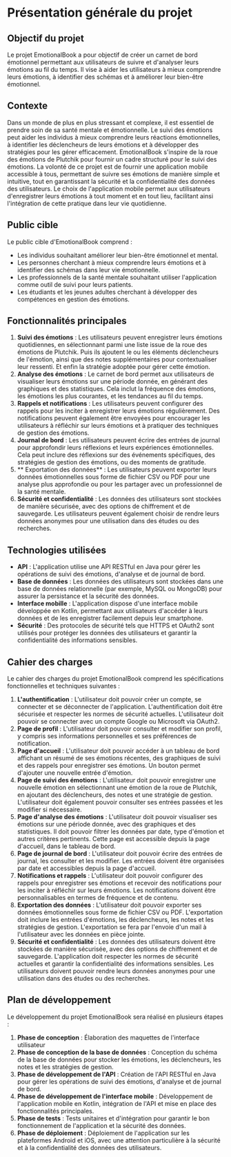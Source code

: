 # Présentation générale du projet

## Objectif du projet
Le projet EmotionalBook a pour objectif de créer un carnet de bord émotionnel permettant aux utilisateurs de suivre et d'analyser leurs émotions au fil du temps. Il vise à aider les utilisateurs à mieux comprendre leurs émotions, à identifier des schémas et à améliorer leur bien-être émotionnel.

## Contexte
Dans un monde de plus en plus stressant et complexe, il est essentiel de prendre soin de sa santé mentale et émotionnelle. Le suivi des émotions peut aider les individus à mieux comprendre leurs réactions émotionnelles, à identifier les déclencheurs de leurs émotions et à développer des stratégies pour les gérer efficacement. EmotionalBook s'inspire de la roue des émotions de Plutchik pour fournir un cadre structuré pour le suivi des émotions.
La volonté de ce projet est de fournir une application mobile accessible à tous, permettant de suivre ses émotions de manière simple et intuitive, tout en garantissant la sécurité et la confidentialité des données des utilisateurs. Le choix de l'application mobile permet aux utilisateurs d'enregistrer leurs émotions à tout moment et en tout lieu, facilitant ainsi l'intégration de cette pratique dans leur vie quotidienne.

## Public cible
Le public cible d'EmotionalBook comprend :
- Les individus souhaitant améliorer leur bien-être émotionnel et mental.
- Les personnes cherchant à mieux comprendre leurs émotions et à identifier des schémas dans leur vie émotionnelle.
- Les professionnels de la santé mentale souhaitant utiliser l'application comme outil de suivi pour leurs patients.
- Les étudiants et les jeunes adultes cherchant à développer des compétences en gestion des émotions.

## Fonctionnalités principales
1. **Suivi des émotions** : Les utilisateurs peuvent enregistrer leurs émotions quotidiennes, en sélectionnant parmi une liste issue de la roue des émotions de Plutchik. Puis ils ajoutent le ou les éléments déclencheurs de l'émotion, ainsi que des notes supplémentaires pour contextualiser leur ressenti. Et enfin la stratégie adoptée pour gérer cette émotion.
2. **Analyse des émotions** : Le carnet de bord permet aux utilisateurs de visualiser leurs émotions sur une période donnée, en générant des graphiques et des statistiques. Cela inclut la fréquence des émotions, les émotions les plus courantes, et les tendances au fil du temps.
3. **Rappels et notifications** : Les utilisateurs peuvent configurer des rappels pour les inciter à enregistrer leurs émotions régulièrement. Des notifications peuvent également être envoyées pour encourager les utilisateurs à réfléchir sur leurs émotions et à pratiquer des techniques de gestion des émotions.
4. **Journal de bord** : Les utilisateurs peuvent écrire des entrées de journal pour approfondir leurs réflexions et leurs expériences émotionnelles. Cela peut inclure des réflexions sur des événements spécifiques, des stratégies de gestion des émotions, ou des moments de gratitude.
5. ** Exportation des données** : Les utilisateurs peuvent exporter leurs données émotionnelles sous forme de fichier CSV ou PDF pour une analyse plus approfondie ou pour les partager avec un professionnel de la santé mentale.
6. **Sécurité et confidentialité** : Les données des utilisateurs sont stockées de manière sécurisée, avec des options de chiffrement et de sauvegarde. Les utilisateurs peuvent également choisir de rendre leurs données anonymes pour une utilisation dans des études ou des recherches.

## Technologies utilisées
- **API** : L'application utilise une API RESTful en Java pour gérer les opérations de suivi des émotions, d'analyse et de journal de bord.
- **Base de données** : Les données des utilisateurs sont stockées dans une base de données relationnelle (par exemple, MySQL ou MongoDB) pour assurer la persistance et la sécurité des données.
- **Interface mobille** : L'application dispose d'une interface mobile développée en Kotlin, permettant aux utilisateurs d'accéder à leurs données et de les enregistrer facilement depuis leur smartphone.
- **Sécurité** : Des protocoles de sécurité tels que HTTPS et OAuth2 sont utilisés pour protéger les données des utilisateurs et garantir la confidentialité des informations sensibles.

## Cahier des charges
Le cahier des charges du projet EmotionalBook comprend les spécifications fonctionnelles et techniques suivantes :
1. **L'authentification** : L'utilisateur doit pouvoir créer un compte, se connecter et se déconnecter de l'application. L'authentification doit être sécurisée et respecter les normes de sécurité actuelles. L'utilisateur doit pouvoir se connecter avec un compte Google ou Microsoft via OAuth2.
2. **Page de profil** : L'utilisateur doit pouvoir consulter et modifier son profil, y compris ses informations personnelles et ses préférences de notification.
3. **Page d'accueil** : L'utilisateur doit pouvoir accéder à un tableau de bord affichant un résumé de ses émotions récentes, des graphiques de suivi et des rappels pour enregistrer ses émotions. Un bouton permet d'ajouter une nouvelle entrée d'émotion.
4. **Page de suivi des émotions** : L'utilisateur doit pouvoir enregistrer une nouvelle émotion en sélectionnant une émotion de la roue de Plutchik, en ajoutant des déclencheurs, des notes et une stratégie de gestion. L'utilisateur doit également pouvoir consulter ses entrées passées et les modifier si nécessaire.
5. **Page d'analyse des émotions** : L'utilisateur doit pouvoir visualiser ses émotions sur une période donnée, avec des graphiques et des statistiques. Il doit pouvoir filtrer les données par date, type d'émotion et autres critères pertinents. Cette page est accessible depuis la page d'accueil, dans le tableau de bord.
6. **Page de journal de bord** : L'utilisateur doit pouvoir écrire des entrées de journal, les consulter et les modifier. Les entrées doivent être organisées par date et accessibles depuis la page d'accueil.
7. **Notifications et rappels** : L'utilisateur doit pouvoir configurer des rappels pour enregistrer ses émotions et recevoir des notifications pour les inciter à réfléchir sur leurs émotions. Les notifications doivent être personnalisables en termes de fréquence et de contenu.
8. **Exportation des données** : L'utilisateur doit pouvoir exporter ses données émotionnelles sous forme de fichier CSV ou PDF. L'exportation doit inclure les entrées d'émotions, les déclencheurs, les notes et les stratégies de gestion. L'exportation se fera par l'envoie d'un mail à l'utilisateur avec les données en pièce jointe.
9. **Sécurité et confidentialité** : Les données des utilisateurs doivent être stockées de manière sécurisée, avec des options de chiffrement et de sauvegarde. L'application doit respecter les normes de sécurité actuelles et garantir la confidentialité des informations sensibles. Les utilisateurs doivent pouvoir rendre leurs données anonymes pour une utilisation dans des études ou des recherches.

## Plan de développement
Le développement du projet EmotionalBook sera réalisé en plusieurs étapes :
1. **Phase de conception** : Élaboration des maquettes de l'interface utilisateur
2. **Phase de conception de la base de données** : Conception du schéma de la base de données pour stocker les émotions, les déclencheurs, les notes et les stratégies de gestion.
3. **Phase de développement de l'API** : Création de l'API RESTful en Java pour gérer les opérations de suivi des émotions, d'analyse et de journal de bord.
4. **Phase de développement de l'interface mobile** : Développement de l'application mobile en Kotlin, intégration de l'API et mise en place des fonctionnalités principales.
5. **Phase de tests** : Tests unitaires et d'intégration pour garantir le bon fonctionnement de l'application et la sécurité des données.
6. **Phase de déploiement** : Déploiement de l'application sur les plateformes Android et iOS, avec une attention particulière à la sécurité et à la confidentialité des données des utilisateurs.

